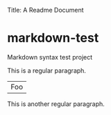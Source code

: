 Title:  A Readme Document

markdown-test
=============

Markdown syntax test project

This is a regular paragraph.

<table>
    <tr>
        <td>Foo</td>
    </tr>
</table>

This is another regular paragraph.

